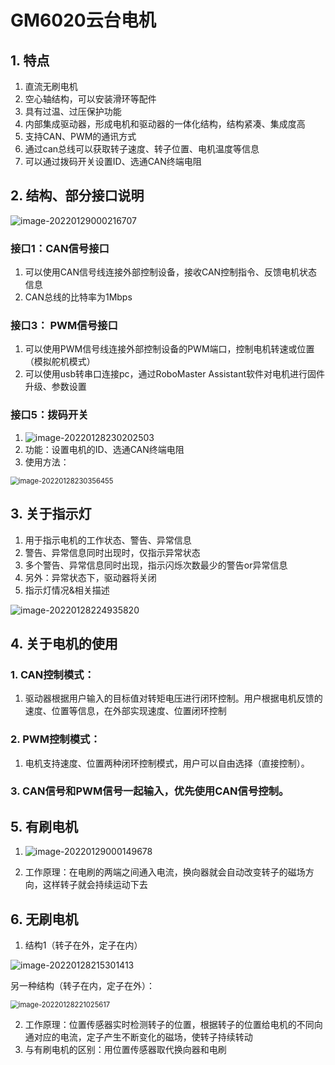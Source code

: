 # GM6020云台电机

## 1. 特点

1. 直流无刷电机
2. 空心轴结构，可以安装滑环等配件
3. 具有过温、过压保护功能
4. 内部集成驱动器，形成电机和驱动器的一体化结构，结构紧凑、集成度高
5. 支持CAN、PWM的通讯方式
6. 通过can总线可以获取转子速度、转子位置、电机温度等信息
7. 可以通过拨码开关设置ID、选通CAN终端电阻

## 2. 结构、部分接口说明

![image-20220129000216707](/home/chen/Desktop/typora-user-image/image-20220129000216707.png)

### 接口1：CAN信号接口

1. 可以使用CAN信号线连接外部控制设备，接收CAN控制指令、反馈电机状态信息
2. CAN总线的比特率为1Mbps

### 接口3： PWM信号接口

1. 可以使用PWM信号线连接外部控制设备的PWM端口，控制电机转速或位置（模拟舵机模式）
2. 可以使用usb转串口连接pc，通过RoboMaster Assistant软件对电机进行固件升级、参数设置

### 接口5：拨码开关

1. ![image-20220128230202503](/home/chen/Desktop/typora-user-image/image-20220128230202503.png)
2. 功能：设置电机的ID、选通CAN终端电阻
3. 使用方法：

<img src="/home/chen/Desktop/typora-user-image/image-20220128230356455.png" alt="image-20220128230356455" style="zoom: 80%;" />

## 3. 关于指示灯

1. 用于指示电机的工作状态、警告、异常信息
2. 警告、异常信息同时出现时，仅指示异常状态
3. 多个警告、异常信息同时出现，指示闪烁次数最少的警告or异常信息
4. 另外：异常状态下，驱动器将关闭
5. 指示灯情况&相关描述

<img src="/home/chen/Desktop/typora-user-image/image-20220128224935820.png" alt="image-20220128224935820"  />

## 4. 关于电机的使用

### 1. CAN控制模式：

1. 驱动器根据用户输入的目标值对转矩电压进行闭环控制。用户根据电机反馈的速度、位置等信息，在外部实现速度、位置闭环控制

### 2. PWM控制模式：

1. 电机支持速度、位置两种闭环控制模式，用户可以自由选择（直接控制）。

### 3. CAN信号和PWM信号一起输入，优先使用CAN信号控制。

## 5. 有刷电机

1. ![image-20220129000149678](/home/chen/Desktop/typora-user-image/image-20220129000149678.png)

2. 工作原理：在电刷的两端之间通入电流，换向器就会自动改变转子的磁场方向，这样转子就会持续运动下去

## 6. 无刷电机

1. 结构1（转子在外，定子在内）

![image-20220128215301413](/home/chen/Desktop/typora-user-image/image-20220128215301413.png)

另一种结构（转子在内，定子在外）：

<img src="/home/chen/Desktop/typora-user-image/image-20220128221025617.png" alt="image-20220128221025617" style="zoom:80%;" />

2. 工作原理：位置传感器实时检测转子的位置，根据转子的位置给电机的不同向通对应的电流，定子产生不断变化的磁场，使转子持续转动
3. 与有刷电机的区别：用位置传感器取代换向器和电刷